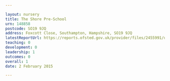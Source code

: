 ```yaml
---

layout: nursery
title: The Shore Pre-School
urn: 148858
postcode: SO19 9JQ
address: Foxcott Close, Southampton, Hampshire, SO19 9JQ
latestReportUrl: https://reports.ofsted.gov.uk/provider/files/2455991/urn/148858.pdf
teaching: 0
development: 0
leadership: 1
outcomes: 0
overall: 1
date: 2 February 2015

---
```

